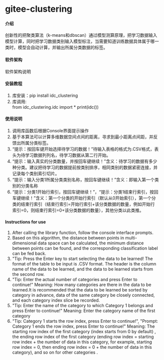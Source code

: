 # gitee-clustering

#### 介绍
创新性的把聚类算法（k-means和dbscan）通过模型测算原理，把学习数据输入模型计算，同时把学习数据类别输入模型标注，当需要知道训练数据具体属于哪一类时，模型会自动计算，并输出所属分类数据的标签。

#### 软件架构
软件架构说明


#### 安装教程

1.  库安装：pip install idc_clustering
2.  库调用:  
          from idc_clustering.idc import *
          print(idc())

#### 使用说明

1.  调用库函数后根据Console界面提示操作
2.  基于本算法可以计算多维数据空间点间的距离，寻求到最小距离点间距，并反馈出所属分类标签。
3.  “提示：按回车键开始选择待学习的数据！”待输入表格的格式为.CSV格式，表头为待学习数据列列名，待学习数据从第二行开始。
4.  “提示：输入真实的分类数量，并按回车键继续！”含义：待学习的数据有多少种分类。建议把待学习的数据提前按类别排序，相同类别的数据紧密连接，并记录每个类别索引切片。
5.  “提示：输入分类1所属分类类别名称，按回车键继续！”含义：即输入第一个类别的分类名称
6.  “提示：分类1开始行索引，按回车键继续！”，“提示：分类1结束行索引，按回车键继续！”含义：第一个分类的开始行索引（默认从0开始索引），第一个分类的结束行索引（结束行索引=开始行索引+该分类数据的数量，例如开始行索引=0，则结束行索引=0+该分类数据的数量），其他分类以此类推。

#### Instructions for use
1.  After calling the library function, follow the console interface prompts.
2.  Based on this algorithm, the distance between points in multi-dimensional data space can be calculated, the minimum distance between points can be found, and the corresponding classification label can be fed back.
3.  "Tip: Press the Enter key to start selecting the data to be learned! The format of the table to be input is .CSV format. The header is the column name of the data to be learned, and the data to be learned starts from the second row.
4.  "Tip: Enter the actual number of categories and press Enter to continue!" Meaning: How many categories are there in the data to be learned.It is recommended that the data to be learned be sorted by category in advance, data of the same category be closely connected, and each category index slice be recorded.
5.  "Tip: Enter the name of the category to which Category 1 belongs and press Enter to continue!&quot; Meaning: Enter the category name of the first category
6.  "Tip: Category 1 starts the row index, press Enter to continue!&quot;, &quot;Prompt: Category 1 ends the row index, press Enter to continue!&quot; Meaning: The starting row index of the first category (index starts from 0 by default) , the ending row index of the first category (ending row index = starting row index + the number of data in this category, for example, starting row index = 0, then ending row index = 0 + the number of data in this category), and so on for other categories .


